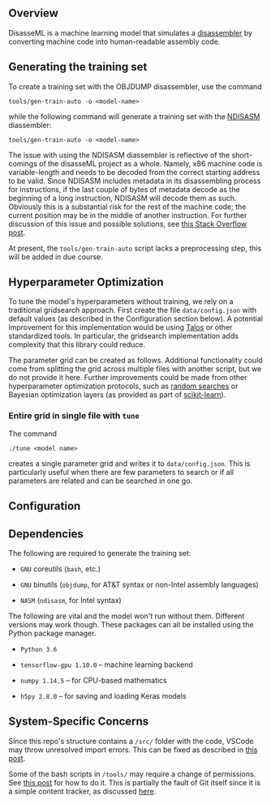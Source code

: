 ## Overview 
DisasseML is a machine learning model that simulates a [disassembler](https://www.wikiwand.com/en/Disassembler) by converting machine code into human-readable assembly code. 

## Generating the training set 
To create a training set with the OBJDUMP disassembler, use the command 
```shell 
tools/gen-train-auto -o <model-name>
```
while the following command will generate a training set with the [NDISASM](https://linux.die.net/man/1/ndisasm) diassembler: 
```shell 
tools/gen-train-auto -o <model-name>
```

The issue with using the NDISASM diassembler is reflective of the short-comings of the disasseML project as a whole. Namely, x86 machine code is variable-length and needs to be decoded from the correct starting address to be valid. Since NDISASM includes metadata in its disassembling process for instructions, if the last couple of bytes of metadata decode as the beginning of a long instruction, NDISASM will decode them as such. Obviously this is a substantial risk for the rest of the machine code; the current position may be in the middle of another instruction. For further discussion of this issue and possible solutions, see [this Stack Overflow post](https://stackoverflow.com/questions/47420776/using-ndisasm-in-files-of-different-architectures).

At present, the ``tools/gen-train-auto`` script lacks a preprocessing step, this will be added in due course. 

## Hyperparameter Optimization 
To tune the model's hyperparameters without training, we rely on a traditional gridsearch approach.  First create the file ``data/config.json`` with default values (as described in the Configuration section below). A potential improvement for this implementation would be using [Talos](https://github.com/autonomio/talos) or other standardized tools. In particular, the gridsearch implementation adds complexity that this library could reduce. 

The parameter grid can be created as follows. Additional functionality could come from splitting the grid across multiple files with another script, but we do not provide it here. Further improvements could be made from other hyperparameter optimization protocols, such as [random searches](https://docs.ray.io/en/latest/tune/index.html) or Bayesian optimization layers (as provided as part of [scikit-learn](https://scikit-learn.org/stable/modules/grid_search.html)).

### Entire grid in single file with ``tune``
The command 
```shell
./tune <model name> 
```
creates a single parameter grid and writes it to ``data/config.json``. This is particularly useful when there are few parameters to search or if all parameters are related and can be searched in one go. 

## Configuration

## Dependencies 

The following are required to generate the training set: 

* `GNU` coreutils (`bash`, etc.)

* `GNU` binutils (`objdump`, for AT&T syntax or non-Intel assembly languages)

* `NASM` (`ndisasm`, for Intel syntax)

The following are vital and the model won't run without them. Different versions may work though. These packages can all be installed using the Python package manager.

* `Python 3.6`

* `tensorflow-gpu 1.10.0` &ndash; machine learning backend 

* `numpy 1.14.5` &ndash; for CPU-based mathematics

* `h5py 2.8.0` &ndash; for saving and loading Keras models

## System-Specific Concerns  
Since this repo's structure contains a ``/src/`` folder with the code, VSCode may throw unresolved import errors. This can be fixed as described in [this post](https://github.com/microsoft/python-language-server/blob/master/TROUBLESHOOTING.md#unresolved-import-warnings). 

Some of the bash scripts in ``/tools/`` may require a change of permissions. See [this post](https://unix.stackexchange.com/questions/203371/run-script-sh-vs-bash-script-sh-permission-denied) for how to do it. This is partially the fault of Git itself since it is a simple content tracker, as discussed [here](https://stackoverflow.com/questions/39666585/does-git-store-the-read-write-execute-permissions-for-files). 